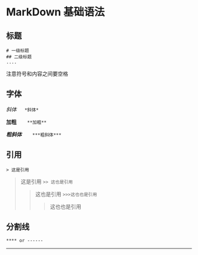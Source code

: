# MarkDown 基础语法
## 标题
```
# 一级标题
## 二级标题
....
```
注意符号和内容之间要空格

## 字体
  *斜体* &emsp; `*斜体*`

  **加粗** &emsp;  ` **加粗**`


  ***粗斜体*** &emsp;  ` ***粗斜体***`

## 引用

`> 这是引用`
> 这是引用
`>> 这也是引用`
>> 这也是引用
`>>>这也也是引用`
>>>这也也是引用

## 分割线
`**** or ------`

--------

##